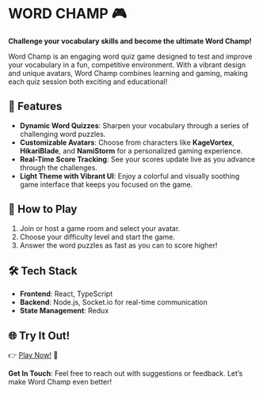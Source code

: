 # WORD CHAMP 🎮

**Challenge your vocabulary skills and become the ultimate Word Champ!**

Word Champ is an engaging word quiz game designed to test and improve your vocabulary in a fun, competitive environment. With a vibrant design and unique avatars, Word Champ combines learning and gaming, making each quiz session both exciting and educational!

## 🌟 Features
- **Dynamic Word Quizzes**: Sharpen your vocabulary through a series of challenging word puzzles.
- **Customizable Avatars**: Choose from characters like **KageVortex**, **HikariBlade**, and **NamiStorm** for a personalized gaming experience.
- **Real-Time Score Tracking**: See your scores update live as you advance through the challenges.
- **Light Theme with Vibrant UI**: Enjoy a colorful and visually soothing game interface that keeps you focused on the game.

## 🚀 How to Play
1. Join or host a game room and select your avatar.
2. Choose your difficulty level and start the game.
3. Answer the word puzzles as fast as you can to score higher!

## 🛠 Tech Stack
- **Frontend**: React, TypeScript
- **Backend**: Node.js, Socket.io for real-time communication
- **State Management**: Redux

## 🌐 Try It Out!
👉 [Play Now!](https://word-champ.vercel.app/) 🚀

**Get In Touch**: Feel free to reach out with suggestions or feedback. Let’s make Word Champ even better!
